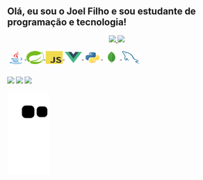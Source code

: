 ## Olá, eu sou o Joel Filho e sou estudante de programação e tecnologia!


<div align="center">
  <a href="https://github.com/joelbrs">
  <img height="180em" src="https://github-readme-stats.vercel.app/api?username=joelbrs&show_icons=true&theme=dracula&include_all_commits=true&count_private=true"/>
  <img height="180em" src="https://github-readme-stats.vercel.app/api/top-langs/?username=joelbrs&layout=compact&langs_count=7&theme=dracula"/>
</div>
<div style="display: inline_block"><br>
  <img align="center" alt="Joel-Java" height="30" width="40" src="https://github.com/devicons/devicon/blob/master/icons/java/java-original.svg">
  <img align="center" alt="Joel-SpringBoot" height="30" width="40" src="https://github.com/devicons/devicon/blob/master/icons/spring/spring-original.svg">
  <img align="center" alt="Joel-Js" height="30" width="40" src="https://github.com/devicons/devicon/blob/master/icons/javascript/javascript-original.svg">
  <img align="center" alt="Joel-Vue" height="30" width="40" src="https://github.com/devicons/devicon/blob/master/icons/vuejs/vuejs-original.svg">
  <img align="center" alt="Joel-Python" height="30" width="40" src="https://github.com/devicons/devicon/blob/master/icons/python/python-original.svg">
  <img align="center" alt="Joel-MongoDB" height="30" width="40" src="https://github.com/devicons/devicon/blob/master/icons/mongodb/mongodb-original.svg">
  <img align="center" alt="Joel-MySQL" height="30" width="40" src="https://github.com/devicons/devicon/blob/master/icons/mysql/mysql-original.svg">
  


</div>
  
##
  <a href="https://www.instagram.com/joelbrs__/" target="_blank"><img src="https://img.shields.io/badge/-Instagram-%23E4405F?style=for-the-badge&logo=instagram&logoColor=white" target="_blank"></a>
  <a href = "mailto:joelfilho02812@gmail.com"><img src="https://img.shields.io/badge/-Gmail-%23333?style=for-the-badge&logo=gmail&logoColor=white" target="_blank"></a>
  <a href="https://www.linkedin.com/in/joelbrs/" target="_blank"><img src="https://img.shields.io/badge/-LinkedIn-%230077B5?style=for-the-badge&logo=linkedin&logoColor=white" target="_blank"></a> 
  
 ![Snake animation](https://github.com/rafaballerini/rafaballerini/blob/output/github-contribution-grid-snake.svg)
 
</div>
  

  
